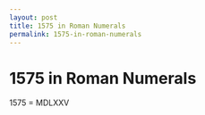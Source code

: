 ```yaml
---
layout: post
title: 1575 in Roman Numerals
permalink: 1575-in-roman-numerals
---
```


# 1575 in Roman Numerals

1575 = MDLXXV
